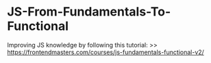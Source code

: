 # JS-From-Fundamentals-To-Functional

Improving JS knowledge by following this tutorial: >> https://frontendmasters.com/courses/js-fundamentals-functional-v2/